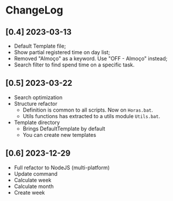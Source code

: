 # ChangeLog

## [0.4] 2023-03-13
- Default Template file;
- Show partial registered time on day list;
- Removed "Almoço" as a keyword. Use "OFF - Almoço" instead;
- Search filter to find spend time on a specific task.

## [0.5] 2023-03-22
- Search optimization
- Structure refactor
  - Definition is common to all scripts. Now on `Horas.bat`.
  - Utils functions has extracted to a utils module `Utils.bat`.
- Template directory
  - Brings DefaultTemplate by default
  - You can create new templates

## [0.6] 2023-12-29
- Full refactor to NodeJS (multi-platform)
- Update command
- Calculate week
- Calculate month
- Create week
